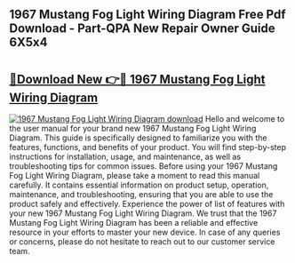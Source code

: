 ## 1967 Mustang Fog Light Wiring Diagram Free Pdf Download - Part-QPA New Repair Owner Guide 6X5x4

# <h2><a href="http://dfmqzd.blite.top/?on=1967+Mustang+Fog+Light+Wiring+Diagram">🔗Download New 👉🔴 1967 Mustang Fog Light Wiring Diagram</a></h2>

[![1967 Mustang Fog Light Wiring Diagram download](https://i.imgur.com/lujVjoI.png)](http://dfmqzd.blite.top/?on=1967+Mustang+Fog+Light+Wiring+Diagram)
Hello and welcome to the user manual for your brand new 1967 Mustang Fog Light Wiring Diagram. This guide is specifically designed to familiarize you with the features, functions, and benefits of your product. You will find step-by-step instructions for installation, usage, and maintenance, as well as troubleshooting tips for common issues. Before using your 1967 Mustang Fog Light Wiring Diagram, please take a moment to read this manual carefully. It contains essential information on product setup, operation, maintenance, and troubleshooting, ensuring that you are able to use the product safely and effectively. Experience the power of list of features with your new 1967 Mustang Fog Light Wiring Diagram. We trust that the 1967 Mustang Fog Light Wiring Diagram has been a reliable and effective resource in your efforts to master your new device. In case of any queries or concerns, please do not hesitate to reach out to our customer service team.
